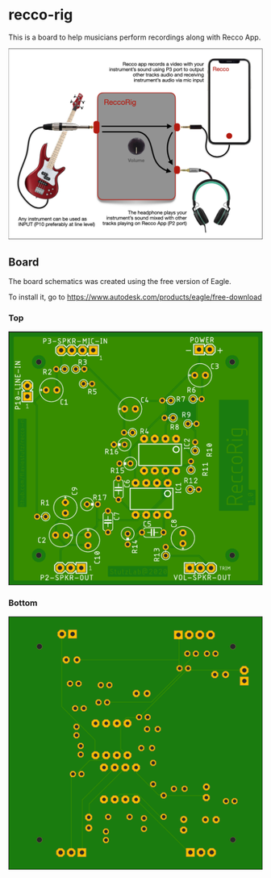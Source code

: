 # recco-rig
This is a board to help musicians perform recordings along with Recco App.

<img src="connections.png" />

## Board

The board schematics was created using the free version of Eagle.

To install it, go to https://www.autodesk.com/products/eagle/free-download

### Top
<img src="board-top.png" />

### Bottom
<img src="board-bottom.png" />

